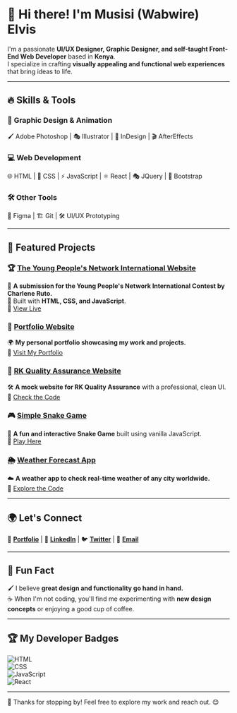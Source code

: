 # 👋 Hi there! I'm Musisi (Wabwire) Elvis  
I'm a passionate **UI/UX Designer, Graphic Designer, and self-taught Front-End Web Developer** based in **Kenya**.  
I specialize in crafting **visually appealing and functional web experiences** that bring ideas to life.  

---

## 🔥 Skills & Tools  

### 🎨 **Graphic Design & Animation**  
🖌️ Adobe Photoshop | 🎭 Illustrator | 📰 InDesign | 🎬 AfterEffects  

### 💻 **Web Development**  
🌐 HTML | 🎨 CSS | ⚡ JavaScript | ⚛️ React | 🎭 JQuery | 🚀 Bootstrap  

### 🛠️ **Other Tools**  
📐 Figma | 🏗️ Git | 🛠️ UI/UX Prototyping  

---

## 🚀 Featured Projects  

### 🏆 [The Young People's Network International Website](https://theyoungpeoplesnetworkwebsite.netlify.app/)  
🚀 **A submission for the Young People's Network International Contest by Charlene Ruto.**  
📌 Built with **HTML, CSS, and JavaScript**.  
🔗 [View Live](https://theyoungpeoplesnetworkwebsite.netlify.app/)  

### 💼 [Portfolio Website](https://github.com/elvismusisi/elvismusisi.github.io)  
🌍 **My personal portfolio showcasing my work and projects.**  
🔗 [Visit My Portfolio](https://elvismusisi.github.io)  

### 🏢 [RK Quality Assurance Website](https://github.com/elvismusisi/RK-Quality-Assurance-Mock-Website-Project)  
🛠️ **A mock website for RK Quality Assurance** with a professional, clean UI.  
🔗 [Check the Code](https://github.com/elvismusisi/RK-Quality-Assurance-Mock-Website-Project)  

### 🎮 [Simple Snake Game](https://github.com/elvismusisi/Snake-Game)  
🐍 **A fun and interactive Snake Game** built using vanilla JavaScript.  
🔗 [Play Here](https://github.com/elvismusisi/Snake-Game)  

### 🌦️ [Weather Forecast App](https://github.com/elvismusisi/Weather-Forecast-App)  
☁️ **A weather app to check real-time weather of any city worldwide.**  
🔗 [Explore the Code](https://github.com/elvismusisi/Weather-Forecast-App)  

---

## 🌍 Let's Connect  

🔗 [**Portfolio**](https://elvismusisi.github.io) | 💼 [**LinkedIn**](https://www.linkedin.com/in/musisi-elvis-74a5a3271/) | 🐦 [**Twitter**](https://twitter.com/emusisi) | 📧 [**Email**](mailto:emusisi90@gmail.com)  

---

## 🎨 Fun Fact  
🖌️ I believe **great design and functionality go hand in hand.**  
☕ When I'm not coding, you'll find me experimenting with **new design concepts** or enjoying a good cup of coffee.  

---

## 🏆 My Developer Badges  

![HTML](https://img.shields.io/badge/HTML-Expert-orange)  
![CSS](https://img.shields.io/badge/CSS-Guru-blue)  
![JavaScript](https://img.shields.io/badge/JavaScript-Ninja-yellow)  
![React](https://img.shields.io/badge/React-Enthusiast-green)  

---

🚀 Thanks for stopping by! Feel free to explore my work and reach out. 😊  
